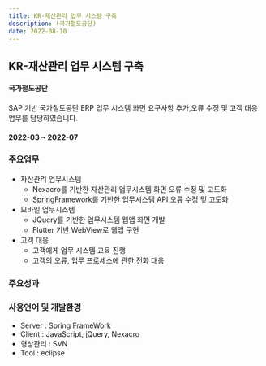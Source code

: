 ```yaml
---
title: KR-재산관리 업무 시스템 구축
description: (국가철도공단)
date: 2022-08-10
---
```


## KR-재산관리 업무 시스템 구축

#### 국가철도공단

SAP 기반 국가철도공단 ERP 업무 시스템 화면 요구사항 추가,오류 수정 및 고객 대응 업무를 담당하였습니다.

#### 2022-03 ~ 2022-07

### 주요업무

- 자산관리 업무시스템 
	- Nexacro를 기반한 자산관리 업무시스템 화면 오류 수정 및 고도화
	- SpringFramework를 기반한 업무시스템 API 오류 수정 및 고도화
- 모바일 업무시스템 
	- JQuery를 기반한 업무시스템 웹앱 화면 개발
	- Flutter 기반 WebView로 웹앱 구현 
- 고객 대응 
	- 고객에게 업무 시스템 교육 진행
	- 고객의 오류, 업무 프로세스에 관한 전화 대응  
	
### 주요성과


	
### 사용언어 및 개발환경 

- Server : Spring FrameWork
- Client : JavaScript, jQuery, Nexacro
- 형상관리 : SVN
- Tool : eclipse
